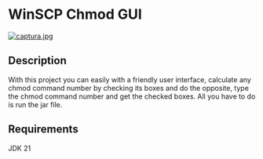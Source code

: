 # WinSCP Chmod GUI

[![captura.jpg](https://i.postimg.cc/KzJk8SyK/captura.jpg)](https://postimg.cc/YGLqdP0k)

## Description

With this project you can easily with a friendly user interface, calculate any chmod command number by checking its boxes and do the opposite, type the chmod command number and get the checked boxes. All you have to do is run the jar file.

## Requirements

JDK 21
